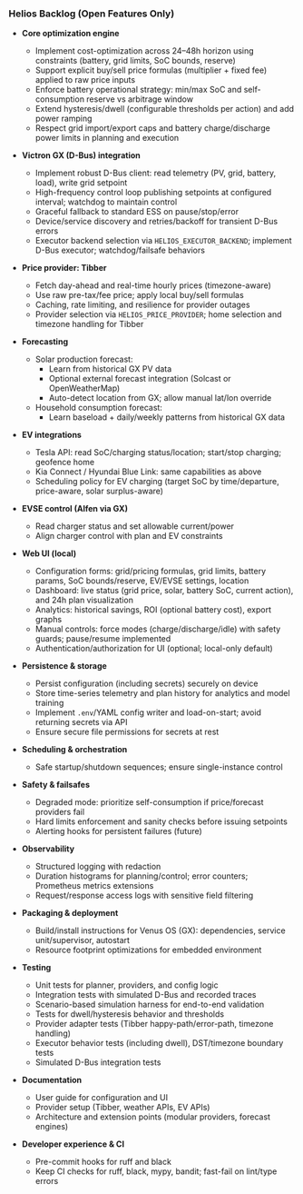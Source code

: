 ### Helios Backlog (Open Features Only)

- **Core optimization engine**
  - Implement cost-optimization across 24–48h horizon using constraints (battery, grid limits, SoC bounds, reserve)
  - Support explicit buy/sell price formulas (multiplier + fixed fee) applied to raw price inputs
  - Enforce battery operational strategy: min/max SoC and self-consumption reserve vs arbitrage window
  - Extend hysteresis/dwell (configurable thresholds per action) and add power ramping
  - Respect grid import/export caps and battery charge/discharge power limits in planning and execution
  

- **Victron GX (D-Bus) integration**
  - Implement robust D-Bus client: read telemetry (PV, grid, battery, load), write grid setpoint
  - High-frequency control loop publishing setpoints at configured interval; watchdog to maintain control
  - Graceful fallback to standard ESS on pause/stop/error
  - Device/service discovery and retries/backoff for transient D-Bus errors
  - Executor backend selection via `HELIOS_EXECUTOR_BACKEND`; implement D-Bus executor; watchdog/failsafe behaviors

- **Price provider: Tibber**
  - Fetch day-ahead and real-time hourly prices (timezone-aware)
  - Use raw pre-tax/fee price; apply local buy/sell formulas
  - Caching, rate limiting, and resilience for provider outages
  - Provider selection via `HELIOS_PRICE_PROVIDER`; home selection and timezone handling for Tibber

- **Forecasting**
  - Solar production forecast:
    - Learn from historical GX PV data
    - Optional external forecast integration (Solcast or OpenWeatherMap)
    - Auto-detect location from GX; allow manual lat/lon override
  - Household consumption forecast:
    - Learn baseload + daily/weekly patterns from historical GX data

- **EV integrations**
  - Tesla API: read SoC/charging status/location; start/stop charging; geofence home
  - Kia Connect / Hyundai Blue Link: same capabilities as above
  - Scheduling policy for EV charging (target SoC by time/departure, price-aware, solar surplus-aware)

- **EVSE control (Alfen via GX)**
  - Read charger status and set allowable current/power
  - Align charger control with plan and EV constraints

- **Web UI (local)**
  - Configuration forms: grid/pricing formulas, grid limits, battery params, SoC bounds/reserve, EV/EVSE settings, location
  - Dashboard: live status (grid price, solar, battery SoC, current action), and 24h plan visualization
  - Analytics: historical savings, ROI (optional battery cost), export graphs
  - Manual controls: force modes (charge/discharge/idle) with safety guards; pause/resume implemented
  - Authentication/authorization for UI (optional; local-only default)

- **Persistence & storage**
  - Persist configuration (including secrets) securely on device
  - Store time-series telemetry and plan history for analytics and model training
  - Implement `.env`/YAML config writer and load-on-start; avoid returning secrets via API
  - Ensure secure file permissions for secrets at rest

- **Scheduling & orchestration**
  - Safe startup/shutdown sequences; ensure single-instance control

- **Safety & failsafes**
  - Degraded mode: prioritize self-consumption if price/forecast providers fail
  - Hard limits enforcement and sanity checks before issuing setpoints
  - Alerting hooks for persistent failures (future)

- **Observability**
  - Structured logging with redaction
  - Duration histograms for planning/control; error counters; Prometheus metrics extensions
  - Request/response access logs with sensitive field filtering

- **Packaging & deployment**
  - Build/install instructions for Venus OS (GX): dependencies, service unit/supervisor, autostart
  - Resource footprint optimizations for embedded environment

- **Testing**
  - Unit tests for planner, providers, and config logic
  - Integration tests with simulated D-Bus and recorded traces
  - Scenario-based simulation harness for end-to-end validation
  - Tests for dwell/hysteresis behavior and thresholds
  - Provider adapter tests (Tibber happy-path/error-path, timezone handling)
  - Executor behavior tests (including dwell), DST/timezone boundary tests
  - Simulated D-Bus integration tests

- **Documentation**
  - User guide for configuration and UI
  - Provider setup (Tibber, weather APIs, EV APIs)
  - Architecture and extension points (modular providers, forecast engines)

- **Developer experience & CI**
  - Pre-commit hooks for ruff and black
  - Keep CI checks for ruff, black, mypy, bandit; fast-fail on lint/type errors
